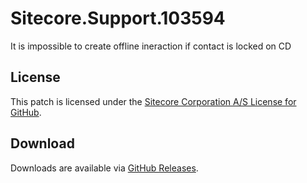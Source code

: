 # Sitecore.Support.103594
It is impossible to create offline ineraction if contact is locked on CD

## License  
This patch is licensed under the [Sitecore Corporation A/S License for GitHub](https://github.com/sitecoresupport/Sitecore.Support.103594/blob/master/LICENSE).  

## Download  
Downloads are available via [GitHub Releases](https://github.com/sitecoresupport/Sitecore.Support.103594/releases).  
